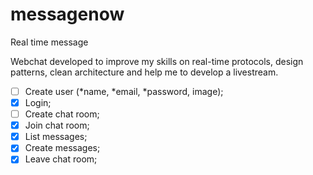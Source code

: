 # messagenow
Real time message

Webchat developed to improve my skills on real-time protocols, design patterns, clean architecture and help me to develop a livestream.

- [ ] Create user (*name, *email, *password, image);
- [x] Login;
- [ ] Create chat room;
- [x] Join chat room;
- [x] List messages;
- [x] Create messages;
- [x] Leave chat room;
